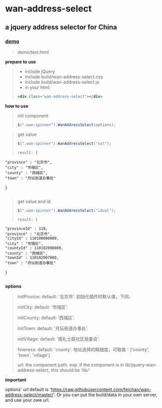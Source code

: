 # wan-address-select
a jquery address selector for China
----------

### [demo](http://0xfc.cn/2015/08/11/address/) ###

> demo/test.html

**prepare to use**
> - include jQuery
> - include bulid/wan-address-select.css 
> - include build/wan-address-select.js
> - in your html:
> 
> ```html
><div class="wan-address-select"></div>
> ```

**how to use**

> init component
> ```javascript
> $(".wan-spinner").WanAddressSelect(options);
> ```


> get value
> ```javascript
> $(".wan-spinner").WanAddressSelect("val");
>
> result: {
	"province" : "北京市",
	"city" : "市辖区",
	"county" : "西城区",
	"town" : "月坛街道办事处"
}
> ```


> get value and id
> ```javascript
> $(".wan-spinner").WanAddressSelect("idval");
>
> result: {
	"provinceId" : 110,
	"province" : "北京市",
	"cityId" : 110100000000,
	"city" : "市辖区",
	"countyId" : 110102000000,
	"county" : "西城区",
	"townId" : 110102007000,
	"town" : "月坛街道办事处"
}
> ```

**options**

> initProvice: default: '北京市'. 初始化插件时默认值，下同。
>
> initCity: default: '市辖区'.
>
> initCounty: default: '西城区'.
>
> initTown: default: '月坛街道办事处'.
>
> initVillage: default: '南礼士路社区居委会'.
>
> fineness: default: 'county'.  地址选择的精细度，可取值：[‘county’, 'town', 'village']
>
> *url*: the component path. exp. if the component is in lib/jquery-wan-address-select, this should be 'lib/' 

**important**

options' url default is 'https://raw.githubusercontent.com/feichao/wan-address-select/master/'. Or you can put the build/data in your own server, and use your owe url.
